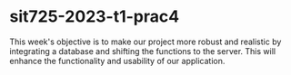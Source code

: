 # sit725-2023-t1-prac4

This week's objective is to make our project more robust and realistic by integrating a database and
shifting the functions to the server. This will enhance the functionality and usability of our
application.
